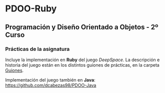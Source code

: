 # PDOO-Ruby
## Programación y Diseño Orientado a Objetos - 2º Curso
### Prácticas de la asignatura

Incluye la implementación en **Ruby** del juego *DeepSpace*. 
La descripción e historia del juego están en los distintos guiones de prácticas, 
en la carpeta [Guiones](https://github.com/dcabezas98/PDOO-Java/tree/master/Guiones).

Implementación del juego también en **Java**: https://github.com/dcabezas98/PDOO-Java

